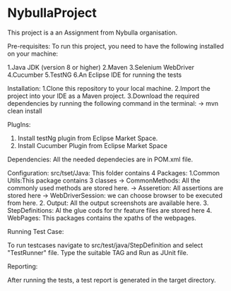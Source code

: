# NybullaProject

This project is a an Assignment from Nybulla organisation.

Pre-requisites:
To run this project, you need to have the following installed on your machine:

1.Java JDK (version 8 or higher)
2.Maven
3.Selenium WebDriver
4.Cucumber
5.TestNG
6.An Eclipse IDE for running the tests


Installation:
1.Clone this repository to your local machine.
2.Import the project into your IDE as a Maven project.
3.Download the required dependencies by running the following command in the terminal:
 -> mvn clean install
 
 PlugIns:
 1. Install testNg plugin from Eclipse Market Space.
 2. Install Cucumber Plugin from Eclipse Market Space

Dependencies:
All the needed dependecies are in POM.xml file.

Configuration:
src/tset/Java: This folder contains 4 Packages:
1.Common Utils:This package contains 3 classes
     -> CommonMethods: All the commonly used methods are stored here.
     -> Asseretion: All assertions are stored here
     -> WebDriverSession: we can choose browser to be executed from here.
2. Output: All the output screenshots are available here.
3. StepDefinitions: Al the glue cods for thr feature files are stored here
4. WebPages: This packages contains the xpaths of the webpages.

Running Test Case:

To run testcases navigate to src/test/java/StepDefinition and select "TestRunner" file.
Type the suitable TAG and Run as JUnit file.

Reporting:

After running the tests, a test report is generated in the target directory.



 
